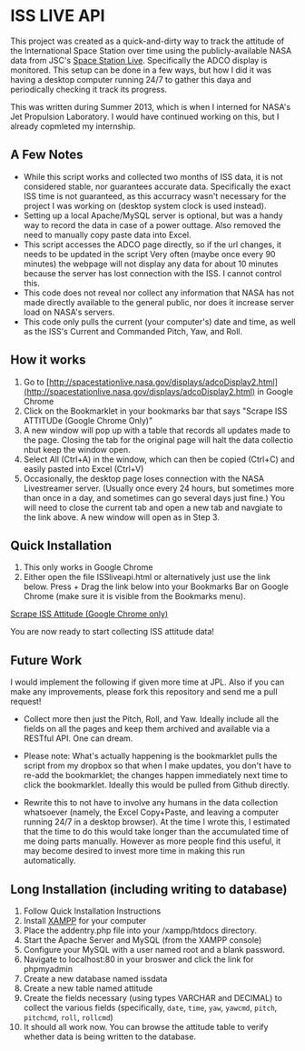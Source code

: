 # ISS LIVE API

This project was created as a quick-and-dirty way to track the attitude of the International Space Station over time using the publicly-available NASA data from JSC's [Space Station Live](http://spacestationlive.nasa.gov/displays/). Specifically the ADCO display is monitored. This setup can be done in a few ways, but how I did it was having a desktop computer running 24/7 to gather this daya and periodically checking it track its progress.

This was written during Summer 2013, which is when I interned for NASA's Jet Propulsion Laboratory. I would have continued working on this, but I already copmleted my internship.

## A Few Notes

* While this script works and collected two months of ISS data, it is not considered stable, nor guarantees accurate data. Specifically the exact ISS time is not guaranteed, as this accurracy wasn't necessary for the project I was working on (desktop system clock is used instead).
* Setting up a local Apache/MySQL server is optional, but was a handy way to record the data in case of a power outtage. Also removed the need to manually copy paste data into Excel.
* This script accesses the ADCO page directly, so if the url changes, it needs to be updated in the script
Very often (maybe once every 90 minutes) the webpage will not display any data for about 10 minutes because the server has lost connection with the ISS. I cannot control this.
* This code does not reveal nor collect any information that NASA has not made directly available to the general public, nor does it increase server load on NASA's servers.
* This code only pulls the current (your computer's) date and time, as well as the ISS's Current and Commanded Pitch, Yaw, and Roll.

## How it works
1. Go to [http://spacestationlive.nasa.gov/displays/adcoDisplay2.html](http://spacestationlive.nasa.gov/displays/adcoDisplay2.html) in Google Chrome
2. Click on the Bookmarklet in your bookmarks bar that says "Scrape ISS ATTITUDe (Google Chrome Only)"
3. A new window will pop up with a table that records all updates made to the page. Closing the tab for the original page will halt the data collectio nbut keep the window open.
4. Select All (Ctrl+A) in the window, which can then be copied (Ctrl+C) and easily pasted into Excel (Ctrl+V)
5. Occasionally, the desktop page loses connection with the NASA Livestreamer server. (Usually once every 24 hours, but sometimes more than once in a day, and sometimes can go several days just fine.) You will need to close the current tab and open a new tab and navgiate to the link above. A new window will open as in Step 3.

## Quick Installation
1. This only works in Google Chrome
2. Either open the file ISSliveapi.html or alternatively just use the link below. Press + Drag the link below into your Bookmarks Bar on Google Chrome (make sure it is visible from the Bookmarks menu).

<a href="javascript:(function (){var jsCode=document.createElement('script');jsCode.setAttribute('src','https://dl.dropboxusercontent.com/u/16624233/JS/scrapeISSsrc.js');document.body.appendChild(jsCode);}());">Scrape ISS Attitude (Google Chrome only)</a>

You are now ready to start collecting ISS attitude data!

## Future Work
I would implement the following if given more time at JPL. Also if you can make any improvements, please fork this repository and send me a pull request!

* Collect more then just the Pitch, Roll, and Yaw. Ideally include all the fields on all the pages and keep them archived and available via a RESTful API. One can dream.

* Please note: What's actually happening is the bookmarklet pulls the script from my dropbox so that when I make updates, you don't have to re-add the bookmarklet; the changes happen immediately next time to click the bookmarklet. Ideally this would be pulled from Github directly.

* Rewrite this to not have to involve any humans in the data collection whatsoever (namely, the Excel Copy+Paste, and leaving a computer running 24/7 in a desktop browser). At the time I wrote this, I estimated that the time to do this would take longer than the accumulated time of me doing parts manually. However as more people find this useful, it may become desired to invest more time in making this run automatically.

## Long Installation (including writing to database)
1. Follow Quick Installation Instructions
2. Install [XAMPP](http://www.apachefriends.org/en/xampp.html) for your computer
3. Place the addentry.php file into your /xampp/htdocs directory.
4. Start the Apache Server and MySQL (from the XAMPP console)
5. Configure your MySQL with a user named root and a blank password.
6. Navigate to localhost:80 in your broswer and click the link for phpmyadmin
7. Create a new database named issdata
8. Create a new table named attitude
9. Create the fields necessary (using types VARCHAR and DECIMAL) to collect the various fields (specifically, `date`, `time`, `yaw`, `yawcmd`, `pitch`, `pitchcmd`, `roll`, `rollcmd`)
10. It should all work now. You can browse the attitude table to verify whether data is being written to the database.
